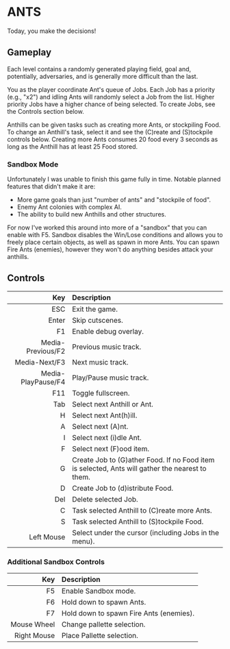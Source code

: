 # ANTS

Today, you make the decisions!

## Gameplay

Each level contains a randomly generated playing field, goal and, potentially, adversaries, and is generally more
difficult than the last.

You as the player coordinate Ant's queue of Jobs. Each Job has a priority (e.g., "x2") and idling Ants will randomly
select a Job from the list. Higher priority Jobs have a higher chance of being selected. To create Jobs, see the
Controls section below.

Anthills can be given tasks such as creating more Ants, or stockpiling Food.
To change an Anthill's task, select it and see the (C)reate and (S)tockpile controls below.
Creating more Ants consumes 20 food every 3 seconds as long as the Anthill has at least 25 Food stored.

### Sandbox Mode

Unfortunately I was unable to finish this game fully in time. Notable planned features that didn't make it are:

* More game goals than just "number of ants" and "stockpile of food".
* Enemy Ant colonies with complex AI.
* The ability to build new Anthills and other structures.

For now I've worked this around into more of a "sandbox" that you can enable with F5. Sandbox disables the Win/Lose
conditions and allows you to freely place certain objects, as well as spawn in more Ants. You can spawn Fire Ants
(enemies), however they won't do anything besides attack your anthills.

## Controls

|                Key | Description                                                                                     |
| -----------------: | :---------------------------------------------------------------------------------------------- |
|                ESC | Exit the game.                                                                                  |
|              Enter | Skip cutscenes.                                                                                 |
|                 F1 | Enable debug overlay.                                                                           |
|  Media-Previous/F2 | Previous music track.                                                                           |
|      Media-Next/F3 | Next music track.                                                                               |
| Media-PlayPause/F4 | Play/Pause music track.                                                                         |
|                F11 | Toggle fullscreen.                                                                              |
|                Tab | Select next Anthill or Ant.                                                                     |
|                  H | Select next Ant(h)ill.                                                                          |
|                  A | Select next (A)nt.                                                                              |
|                  I | Select next (i)dle Ant.                                                                         |
|                  F | Select next (F)ood item.                                                                        |
|                  G | Create Job to (G)ather Food. If no Food item is selected, Ants will gather the nearest to them. |
|                  D | Create Job to (d)istribute Food.                                                                |
|                Del | Delete selected Job.                                                                            |
|                  C | Task selected Anthill to (C)reate more Ants.                                                    |
|                  S | Task selected Anthill to (S)tockpile Food.                                                      |
|         Left Mouse | Select under the cursor (including Jobs in the menu).                                           |

### Additional Sandbox Controls

|         Key | Description                             |
| ----------: | :-------------------------------------- |
|          F5 | Enable Sandbox mode.                    |
|          F6 | Hold down to spawn Ants.                |
|          F7 | Hold down to spawn Fire Ants (enemies). |
| Mouse Wheel | Change pallette selection.              |
| Right Mouse | Place Pallette selection.               |
